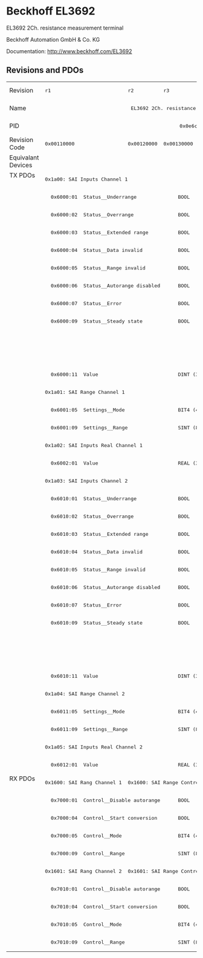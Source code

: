 # Beckhoff EL3692

EL3692 2Ch. resistance measurement terminal

Beckhoff Automation GmbH & Co. KG

Documentation: <a href="http://www.beckhoff.com/EL3692">http://www.beckhoff.com/EL3692</a>

## Revisions and PDOs
<table>
<tr >
<td class="first">Revision</td>
<td ><pre>r1</pre></td>
<td ><pre>r2</pre></td>
<td ><pre>r3</pre></td>
<td ><pre>r4</pre></td>
<td ><pre>r5</pre></td>
</tr>
<tr >
<td class="first">Name</td>
<td  colspan=5 align="center"><pre>EL3692 2Ch. resistance measurement terminal</pre></td>
</tr>
<tr >
<td class="first">PID</td>
<td  colspan=5 align="center"><pre>0x0e6c3052</pre></td>
</tr>
<tr >
<td class="first">Revision Code</td>
<td ><pre>0x00110000</pre></td>
<td ><pre>0x00120000</pre></td>
<td ><pre>0x00130000</pre></td>
<td ><pre>0x00140000</pre></td>
<td ><pre>0x00150000</pre></td>
</tr>
<tr >
<td class="first">Equivalant Devices</td>
<td  colspan=3 align="center"></td>
<td  colspan=2 align="center"><pre><a href="EL3692-0030">EL3692-0030 r5</a></pre></td>
</tr>
<tr class="txpdo pdosection">
<td class="first" rowspan=34 valign=top>TX PDOs</td>
<td colspan=5 align="left"><pre>0x1a00: SAI Inputs Channel 1</pre></td>
<td></td>
</tr>
<tr class="txpdo">
<td  colspan=5 align="left"><pre>  0x6000:01  Status__Underrange              BOOL</pre></td>
</tr>
<tr class="txpdo">
<td  colspan=5 align="left"><pre>  0x6000:02  Status__Overrange               BOOL</pre></td>
</tr>
<tr class="txpdo">
<td  colspan=5 align="left"><pre>  0x6000:03  Status__Extended range          BOOL</pre></td>
</tr>
<tr class="txpdo">
<td  colspan=5 align="left"><pre>  0x6000:04  Status__Data invalid            BOOL</pre></td>
</tr>
<tr class="txpdo">
<td  colspan=5 align="left"><pre>  0x6000:05  Status__Range invalid           BOOL</pre></td>
</tr>
<tr class="txpdo">
<td  colspan=5 align="left"><pre>  0x6000:06  Status__Autorange disabled      BOOL</pre></td>
</tr>
<tr class="txpdo">
<td  colspan=5 align="left"><pre>  0x6000:07  Status__Error                   BOOL</pre></td>
</tr>
<tr class="txpdo">
<td  colspan=5 align="left"><pre>  0x6000:09  Status__Steady state            BOOL</pre></td>
</tr>
<tr class="txpdo">
<td  colspan=3 align="left"></td>
<td  colspan=2 align="left"><pre>  0x6000:0f  Status__TxPDO State             BOOL</pre></td>
</tr>
<tr class="txpdo">
<td  colspan=3 align="left"></td>
<td  colspan=2 align="left"><pre>  0x6000:10  Status__TxPDO Toggle            BOOL</pre></td>
</tr>
<tr class="txpdo">
<td  colspan=5 align="left"><pre>  0x6000:11  Value                           DINT (32 bits)</pre></td>
</tr>
<tr class="txpdo pdosection">
<td  colspan=5 align="left"><pre>0x1a01: SAI Range Channel 1</pre></td>
</tr>
<tr class="txpdo">
<td  colspan=5 align="left"><pre>  0x6001:05  Settings__Mode                  BIT4 (4 bits)</pre></td>
</tr>
<tr class="txpdo">
<td  colspan=5 align="left"><pre>  0x6001:09  Settings__Range                 SINT (8 bits)</pre></td>
</tr>
<tr class="txpdo pdosection">
<td  colspan=5 align="left"><pre>0x1a02: SAI Inputs Real Channel 1</pre></td>
</tr>
<tr class="txpdo">
<td  colspan=5 align="left"><pre>  0x6002:01  Value                           REAL (32 bits)</pre></td>
</tr>
<tr class="txpdo pdosection">
<td  colspan=5 align="left"><pre>0x1a03: SAI Inputs Channel 2</pre></td>
</tr>
<tr class="txpdo">
<td  colspan=5 align="left"><pre>  0x6010:01  Status__Underrange              BOOL</pre></td>
</tr>
<tr class="txpdo">
<td  colspan=5 align="left"><pre>  0x6010:02  Status__Overrange               BOOL</pre></td>
</tr>
<tr class="txpdo">
<td  colspan=5 align="left"><pre>  0x6010:03  Status__Extended range          BOOL</pre></td>
</tr>
<tr class="txpdo">
<td  colspan=5 align="left"><pre>  0x6010:04  Status__Data invalid            BOOL</pre></td>
</tr>
<tr class="txpdo">
<td  colspan=5 align="left"><pre>  0x6010:05  Status__Range invalid           BOOL</pre></td>
</tr>
<tr class="txpdo">
<td  colspan=5 align="left"><pre>  0x6010:06  Status__Autorange disabled      BOOL</pre></td>
</tr>
<tr class="txpdo">
<td  colspan=5 align="left"><pre>  0x6010:07  Status__Error                   BOOL</pre></td>
</tr>
<tr class="txpdo">
<td  colspan=5 align="left"><pre>  0x6010:09  Status__Steady state            BOOL</pre></td>
</tr>
<tr class="txpdo">
<td  colspan=3 align="left"></td>
<td  colspan=2 align="left"><pre>  0x6010:0f  Status__TxPDO State             BOOL</pre></td>
</tr>
<tr class="txpdo">
<td  colspan=3 align="left"></td>
<td  colspan=2 align="left"><pre>  0x6010:10  Status__TxPDO Toggle            BOOL</pre></td>
</tr>
<tr class="txpdo">
<td  colspan=5 align="left"><pre>  0x6010:11  Value                           DINT (32 bits)</pre></td>
</tr>
<tr class="txpdo pdosection">
<td  colspan=5 align="left"><pre>0x1a04: SAI Range Channel 2</pre></td>
</tr>
<tr class="txpdo">
<td  colspan=5 align="left"><pre>  0x6011:05  Settings__Mode                  BIT4 (4 bits)</pre></td>
</tr>
<tr class="txpdo">
<td  colspan=5 align="left"><pre>  0x6011:09  Settings__Range                 SINT (8 bits)</pre></td>
</tr>
<tr class="txpdo pdosection">
<td  colspan=5 align="left"><pre>0x1a05: SAI Inputs Real Channel 2</pre></td>
</tr>
<tr class="txpdo">
<td  colspan=5 align="left"><pre>  0x6012:01  Value                           REAL (32 bits)</pre></td>
</tr>
<tr class="rxpdo pdosection">
<td class="first" rowspan=10 valign=top>RX PDOs</td>
<td><pre>0x1600: SAI Rang Channel 1</pre></td>
<td colspan=4 align="left"><pre>0x1600: SAI Range Control Channel 1</pre></td>
<td></td>
</tr>
<tr class="rxpdo">
<td  colspan=5 align="left"><pre>  0x7000:01  Control__Disable autorange      BOOL</pre></td>
</tr>
<tr class="rxpdo">
<td  colspan=5 align="left"><pre>  0x7000:04  Control__Start conversion       BOOL</pre></td>
</tr>
<tr class="rxpdo">
<td  colspan=5 align="left"><pre>  0x7000:05  Control__Mode                   BIT4 (4 bits)</pre></td>
</tr>
<tr class="rxpdo">
<td  colspan=5 align="left"><pre>  0x7000:09  Control__Range                  SINT (8 bits)</pre></td>
</tr>
<tr class="rxpdo pdosection">
<td ><pre>0x1601: SAI Rang Channel 2</pre></td>
<td  colspan=4 align="left"><pre>0x1601: SAI Range Control Channel 2</pre></td>
</tr>
<tr class="rxpdo">
<td  colspan=5 align="left"><pre>  0x7010:01  Control__Disable autorange      BOOL</pre></td>
</tr>
<tr class="rxpdo">
<td  colspan=5 align="left"><pre>  0x7010:04  Control__Start conversion       BOOL</pre></td>
</tr>
<tr class="rxpdo">
<td  colspan=5 align="left"><pre>  0x7010:05  Control__Mode                   BIT4 (4 bits)</pre></td>
</tr>
<tr class="rxpdo">
<td  colspan=5 align="left"><pre>  0x7010:09  Control__Range                  SINT (8 bits)</pre></td>
</tr>
</table>
